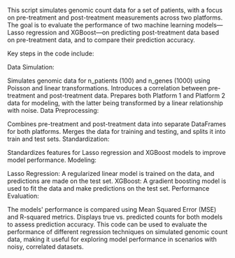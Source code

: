 This script simulates genomic count data for a set of patients, with a focus on pre-treatment and post-treatment measurements across two platforms. The goal is to evaluate the performance of two machine learning models—Lasso regression and XGBoost—on predicting post-treatment data based on pre-treatment data, and to compare their prediction accuracy.

Key steps in the code include:

Data Simulation:

Simulates genomic data for n_patients (100) and n_genes (1000) using Poisson and linear transformations.
Introduces a correlation between pre-treatment and post-treatment data.
Prepares both Platform 1 and Platform 2 data for modeling, with the latter being transformed by a linear relationship with noise.
Data Preprocessing:

Combines pre-treatment and post-treatment data into separate DataFrames for both platforms.
Merges the data for training and testing, and splits it into train and test sets.
Standardization:

Standardizes features for Lasso regression and XGBoost models to improve model performance.
Modeling:

Lasso Regression: A regularized linear model is trained on the data, and predictions are made on the test set.
XGBoost: A gradient boosting model is used to fit the data and make predictions on the test set.
Performance Evaluation:

The models' performance is compared using Mean Squared Error (MSE) and R-squared metrics.
Displays true vs. predicted counts for both models to assess prediction accuracy.
This code can be used to evaluate the performance of different regression techniques on simulated genomic count data, making it useful for exploring model performance in scenarios with noisy, correlated datasets.
